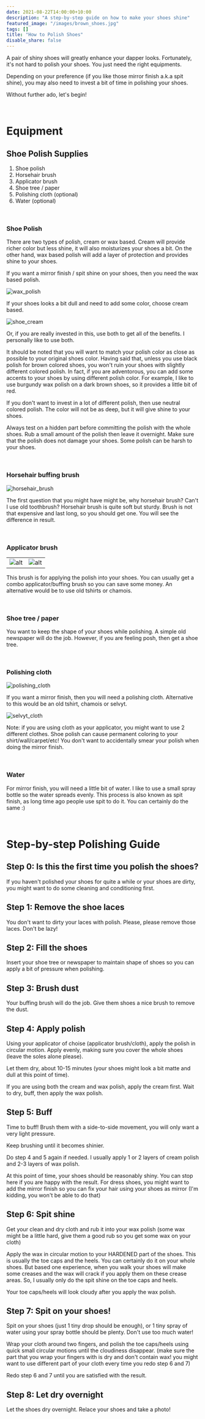 ```yaml
---
date: 2021-08-22T14:00:00+10:00
description: "A step-by-step guide on how to make your shoes shine"
featured_image: "/images/brown_shoes.jpg"
tags: []
title: "How to Polish Shoes"
disable_share: false
---
```


A pair of shiny shoes will greatly enhance your dapper looks.
Fortunately, it's not hard to polish your shoes. You just need the right equipments.

Depending on your preference (if you like those mirror finish a.k.a spit shine), you may also need to invest a bit of time in polishing your shoes.

Without further ado, let's begin!

&nbsp;

# Equipment

## Shoe Polish Supplies

1. Shoe polish
2. Horsehair brush
3. Applicator brush
4. Shoe tree / paper
5. Polishing cloth (optional)
6. Water (optional)

&nbsp;

### Shoe Polish

There are two types of polish, cream or wax based. Cream will provide richer color but less shine, it will also moisturizes your shoes a bit.
On the other hand, wax based polish will add a layer of protection and provides shine to your shoes.

If you want a mirror finish / spit shine on your shoes, then you need the wax based polish. 

![wax_polish](/images/wax_polish.png "Wax polish")

If your shoes looks a bit dull and need to add some color, choose cream based. 

![shoe_cream](/images/shoe_cream.png "Cream polish")

Or, if you are really invested in this, use both to get all of the benefits. I personally like to use both.

It should be noted that you will want to match your polish color as close as possible to your original shoes color. Having said that, unless you use black
polish for brown colored shoes, you won't ruin your shoes with slightly different colored polish. In fact, if you are adventorous, you can add some accents to your shoes
by using different polish color. For example, I like to use burgundy wax polish on a dark brown shoes, so it provides a little bit of red.

If you don't want to invest in a lot of different polish, then use neutral colored polish. The color will not be as deep, but it will give shine to your shoes.

Always test on a hidden part before committing the polish with the whole shoes.
Rub a small amount of the polish then leave it overnight. Make sure that the polish does not damage your shoes.
Some polish can be harsh to your shoes.

&nbsp;

### Horsehair buffing brush

![horsehair_brush](/images/horsehair_brush.png)

The first question that you might have might be, why horsehair brush? Can't I use old toothbrush?
Horsehair brush is quite soft but sturdy. Brush is not that expensive and last long, so you should get one.
You will see the difference in result.

&nbsp;

### Applicator brush

| | |
|----------|----------|
| ![alt](/images/applicator_brush.jpg "Applicator Brush")  | ![alt](/images/combo_brush.png "Combo Brush") |

This brush is for applying the polish into your shoes. You can usually get a combo applicator/buffing brush so you can save some money.
An alternative would be to use old tshirts or chamois.

&nbsp;

### Shoe tree / paper

You want to keep the shape of your shoes while polishing. A simple old newspaper will do the job.
However, if you are feeling posh, then get a shoe tree.

&nbsp;

### Polishing cloth

![polishing_cloth](/images/polishing_cloth.jpg)

If you want a mirror finish, then you will need a polishing cloth. Alternative to this would be an old tshirt, chamois or selvyt.

![selvyt_cloth](/images/selvyt_cloth.jpg)

Note: if you are using cloth as your applicator, you might want to use 2 different clothes. Shoe polish can cause permanent coloring to your shirt/wall/carpet/etc!
You don't want to accidentally smear your polish when doing the mirror finish.

&nbsp;

### Water

For mirror finish, you will need a little bit of water. I like to use a small spray bottle so the water spreads evenly.
This process is also known as spit finish, as long time ago people use spit to do it. You can certainly do the same :)

&nbsp;

# Step-by-step Polishing Guide

## Step 0: Is this the first time you polish the shoes?

If you haven't polished your shoes for quite a while or your shoes are dirty, you might want to do some cleaning and conditioning first.

## Step 1: Remove the shoe laces

You don't want to dirty your laces with polish. Please, please remove those laces. Don't be lazy!

## Step 2: Fill the shoes

Insert your shoe tree or newspaper to maintain shape of shoes so you can apply a bit of pressure when polishing.

## Step 3: Brush dust

Your buffing brush will do the job. Give them shoes a nice brush to remove the dust.

## Step 4: Apply polish

Using your applicator of choise (applicator brush/cloth), apply the polish in circular motion.
Apply evenly, making sure you cover the whole shoes (leave the soles alone please).

Let them dry, about 10-15 minutes (your shoes might look a bit matte and dull at this point of time).

If you are using both the cream and wax polish, apply the cream first. Wait to dry, buff, then apply the wax polish.

## Step 5: Buff

Time to buff! Brush them with a side-to-side movement, you will only want a very light pressure.

Keep brushing until it becomes shinier.

Do step 4 and 5 again if needed. I usually apply 1 or 2 layers of cream polish and 2-3 layers of wax polish.

At this point of time, your shoes should be reasonably shiny. You can stop here if you are happy with the result. For dress shoes, you might want to add the mirror finish so you can fix your hair using your shoes as mirror (I'm kidding, you won't be able to do that)

## Step 6: Spit shine

Get your clean and dry cloth and rub it into your wax polish (some wax might be a little hard, give them a good rub so you get some wax on your cloth)

Apply the wax in circular motion to your HARDENED part of the shoes. This is usually the toe caps and the heels. You can certainly do it on your whole shoes.
But based one experience, when you walk your shoes will make some creases and the wax will crack if you apply them on these crease areas. So, I usually only do the spit shine
on the toe caps and heels.

Your toe caps/heels will look cloudy after you apply the wax polish.

## Step 7: Spit on your shoes!

Spit on your shoes (just 1 tiny drop should be enough), or 1 tiny spray of water using your spray bottle should be plenty.
Don't use too much water!

Wrap your cloth around two fingers, and polish the toe caps/heels using quick small circular motions until the cloudiness disappear.
(make sure the part that you wrap your fingers with is dry and don't contain wax! you might want to use different part of your cloth every time you redo step 6 and 7)

Redo step 6 and 7 until you are satisfied with the result.

## Step 8: Let dry overnight

Let the shoes dry overnight. Relace your shoes and take a photo!